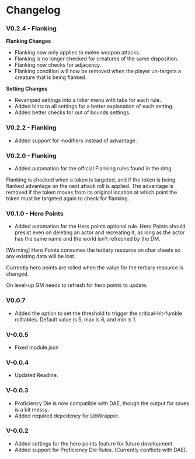 # Changelog

### V0.2.4 - Flanking
**Flanking Changes**
- Flanking now only applies to melee weapon attacks.
- Flanking is no longer checked for creatures of the same disposition.
- Flanking now checks for adjacency.
- Flanking condition will now be removed when the player un-targets a creature that is being flanked.

**Setting Changes**
- Revamped settings into a tidier menu with tabs for each rule.
- Added hints to all settings for a better explanation of each setting.
- Added better checks for out of bounds settings.


### V0.2.2 - Flanking
- Added support for modifiers instead of advantage.

### V0.2.0 - Flanking
- Added automation for the official Flanking rules found in the dmg.

Flanking is checked when a token is targeted, and if the token is being flanked advantage on the next attack roll is applied. The advantage is removed if the token moves from its original location at which point the token must be targeted again to check for flanking. 


### V0.1.0 - Hero Points 
- Added automation for the Hero points optional rule. 
Hero Points should presist even on deleting an actor and recreating it, as long as the actor has the same name and the world isn't refreshed by the DM.

[Warning] Hero Points consumes the teritary resource on char sheets so any existing data will be lost.

Currently hero points are rolled when the value for the tertiary resource is changed.

On level-up GM needs to refresh for hero points to update.


### V0.0.7
- Added the option to set the threshold to trigger the critical-hit-fumble rolltables. Default value is 5, max is 6, and min is 1.

### V-0.0.5
- Fixed module.json

### V-0.0.4
- Updated Readme.

### V-0.0.3
- Proficiency Die is now compatible with DAE, though the output for saves is a bit messy.
- Added required depedency for LibWrapper. 

### V-0.0.2
- Added settings for the hero points feature for future development.
- Added support for Proficiency Die Rules. (Currently conflicts with DAE).